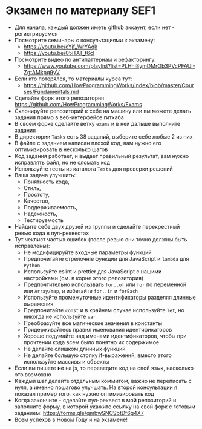 # Экзамен по материалу SEF1

- Для начала, каждый должен иметь github аккаунт, если нет - регистрируемся
- Посмотрите семинары с консультациями к экзамену:
  - https://youtu.be/eYjf_WrYAqk
  - https://youtu.be/05iTAT_t6cI
- Посмотрите видео по антипаттернам и рефакторингу:
  - https://www.youtube.com/playlist?list=PLHhi8ymDMrQb3PVcPFAUI-ZgtAMkpq9yV
- Если кто потерялся, то материалы курса тут:
  - https://github.com/HowProgrammingWorks/Index/blob/master/Courses/Fundamentals.md
- Сделайте форк этого репозитория https://github.com/HowProgrammingWorks/Exams
- Склонируйте репозиторий к себе на машину или вы можете делать задания прямо в веб-интерфейсе гитхаба
- В своем форке сделайте ветку `exams` и в ней дальше выполните задания
- В директории `Tasks` есть 38 заданий, выберите себе любые 2 из них
- В файле с заданием написан плохой код, вам нужно его оптимизировать в несколько шагов
- Код задания работает, и выдает правильный результат, вам нужно исправлять файл, но не сломать код
- Используйте тесты из каталога `Tests` для проверки решений
- Ваша задача улучшить:
  - Понятность кода,
  - Стиль,
  - Простоту,
  - Качество,
  - Поддерживаемость,
  - Надежность,
  - Тестируемость
- Найдите себе двух друзей из группы и сделайте перекрестный ревью кода в пул-реквестах
- Тут чеклист частых ошибок (после ревью они точно должны быть исправлены):
  - Не модифицируйте входные параметры функций
  - Предпочитайте стрелочніе функции для JavaScript и `lambda` для `Python`
  - Используйте eslint и prettier для JavaScript с нашими настройками (см. в корне этого репозитория)
  - Предпочтительно использвать `for..of` или `for` по переменной или `Array/map`, и избегайте `for..in` и `forEach`
  - Используйте промежуточные идентификаторы разделяя длинные выражения
  - Предпочитайте `const` и в крайнем случае используйте `let`, но никогда не используйте `var`
  - Преобразуйте все магические значения в константы
  - Придерживайтесь правил именования идентификаторов
  - Хорошо подумайте над именами идентификаторов, чтобы при прочтении кода всем было понятно их содержимое
  - Не делайте слишком длнииых функций
  - Не делайте большую стопку if-выражений, вместо этого используйте массивы и объекты
- Если вы пишете **не** на js, то переведите код на свой язык, насколько это возможно
- Каждый шаг делайте отдельным коммитом, важно не переписать с нуля, а именно пошагово улучшать. На второй консультации я показал пример того, как нужно оптимизировать код
- Когда закончите - сделайте пул-реквест в мой репозиторий и заполните форму, в которой укажите ссылку на свой форк с готовым заданием: https://forms.gle/qmbwSNCSbtDf6g4X7
- Всем успехов в Новом Году и на экзамене!
